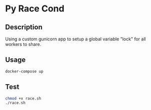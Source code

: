 # Py Race Cond

## Description

Using a custom gunicorn app to setup a global variable "lock" for all workers to
share.

## Usage

```bash
docker-compose up
```

## Test

```bash
chmod +x race.sh
./race.sh
```
